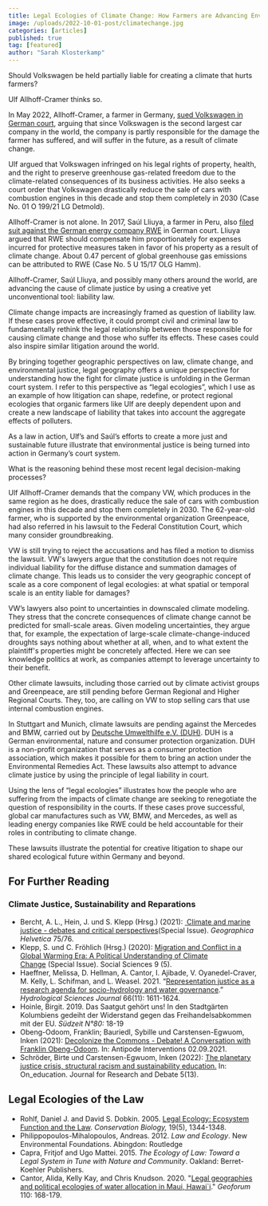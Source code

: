 ```yaml
---
title: Legal Ecologies of Climate Change: How Farmers are Advancing Environmental Justice in the German Courts
image: /uploads/2022-10-01-post/climatechange.jpg
categories: [articles]
published: true
tag: [featured]
author: "Sarah Klosterkamp"
---
```


Should Volkswagen be held partially liable for creating a climate that hurts farmers?

Ulf Allhoff-Cramer thinks so.

In May 2022, Allhoff-Cramer, a farmer in Germany, [sued Volkswagen in German court](https://www.lto.de/recht/nachrichten/n/lg-detmold-01-o-199-21-klimaklage-biobauer-volkswagen-immissionen-kausalitaet/), arguing that since Volkswagen is the second largest car company in the world, the company is partly responsible for the damage the farmer has suffered, and will suffer in the future, as a result of climate change.

Ulf argued that Volkswagen infringed on his legal rights of property, health, and the right to preserve greenhouse gas-related freedom due to the climate-related consequences of its business activities. He also seeks a court order that Volkswagen drastically reduce the sale of cars with combustion engines in this decade and stop them completely in 2030 (Case No. 01 O 199/21 LG Detmold).

Allhoff-Cramer is not alone. In 2017, Saúl Lliuya, a farmer in Peru, also [filed suit against the German energy company RWE](https://www.lto.de/recht/hintergruende/h/olg-hamm-5u1517-klage-bauer-rwe-beweiserhebung-klimawandel-haftung/) in German court. Lliuya argued that RWE should compensate him proportionately for expenses incurred for protective measures taken in favor of his property as a result of climate change. About 0.47 percent of global greenhouse gas emissions can be attributed to RWE (Case No. 5 U 15/17 OLG Hamm).

Allhoff-Cramer, Saúl Lliuya, and possibly many others around the world, are advancing the cause of climate justice by using a creative yet unconventional tool: liability law.

Climate change impacts are increasingly framed as question of liability law. If these cases prove effective, it could prompt civil and criminal law to fundamentally rethink the legal relationship between those responsible for causing climate change and those who suffer its effects. These cases could also inspire similar litigation around the world.

By bringing together geographic perspectives on law, climate change, and environmental justice, legal geography offers a unique perspective for understanding how the fight for climate justice is unfolding in the German court system. I refer to this perspective as “legal ecologies”, which I use as an example of how litigation can shape, redefine, or protect regional ecologies that organic farmers like Ulf are deeply dependent upon and create a new landscape of liability that takes into account the aggregate effects of polluters.

As a law in action, Ulf’s and Saúl’s efforts to create a more just and sustainable future illustrate that environmental justice is being turned into action in Germany’s court system.

What is the reasoning behind these most recent legal decision-making processes?

Ulf Allhoff-Cramer demands that the company VW, which produces in the same region as he does, drastically reduce the sale of cars with combustion engines in this decade and stop them completely in 2030. The 62-year-old farmer, who is supported by the environmental organization Greenpeace, had also referred in his lawsuit to the Federal Constitution Court, which many consider groundbreaking.

VW is still trying to reject the accusations and has filed a motion to dismiss the lawsuit. VW's lawyers argue that the constitution does not require individual liability for the diffuse distance and summation damages of climate change. This leads us to consider the very geographic concept of scale as a core component of legal ecologies: at what spatial or temporal scale is an entity liable for damages?

VW’s lawyers also point to uncertainties in downscaled climate modeling. They stress that the concrete consequences of climate change cannot be predicted for small-scale areas. Given modeling uncertainties, they argue that, for example, the expectation of large-scale climate-change-induced droughts says nothing about whether at all, when, and to what extent the plaintiff's properties might be concretely affected. Here we can see knowledge politics at work, as companies attempt to leverage uncertainty to their benefit.

Other climate lawsuits, including those carried out by climate activist groups and Greenpeace, are still pending before German Regional and Higher Regional Courts. They, too, are calling on VW to stop selling cars that use internal combustion engines.

In Stuttgart and Munich, climate lawsuits are pending against the Mercedes and BMW, carried out by [Deutsche Umwelthilfe e.V. (DUH)](https://www.duh.de/home/).  DUH is a German environmental, nature and consumer protection organization. DUH is a non-profit organization that serves as a consumer protection association, which makes it possible for them to bring an action under the Environmental Remedies Act. These lawsuits also attempt to advance climate justice by using the principle of legal liability in court.

Using the lens of “legal ecologies” illustrates how the people who are suffering from the impacts of climate change are seeking to renegotiate the question of responsibility in the courts. If these cases prove successful, global car manufactures such as VW, BMW, and Mercedes, as well as leading energy companies like RWE could be held accountable for their roles in contributing to climate change.

These lawsuits illustrate the potential for creative litigation to shape our shared ecological future within Germany and beyond.

## For Further Reading

### Climate Justice, Sustainability and Reparations

- Bercht, A. L., Hein, J. und S. Klepp (Hrsg.) (2021): [ Climate and marine justice - debates and critical perspectives](https://gh.copernicus.org/articles/special_issue1054.html)(Special Issue). *Geographica Helvetica* 75/76.
- Klepp, S. und C. Fröhlich (Hrsg.) (2020): [Migration and Conflict in a Global Warming Era: A Political Understanding of Climate Change](https://www.mdpi.com/journal/socsci/special_issues/migration_conflict_globalwarming) (Special Issue). Social Sciences 9 (5).
- Haeffner, Melissa, D. Hellman, A. Cantor, I. Ajibade, V. Oyanedel-Craver, M. Kelly, L. Schifman, and L. Weasel. 2021. “[Representation justice as a research agenda for socio-hydrology and water governance](https://www.google.com/url?q=https%3A%2F%2Fwww.tandfonline.com%2Fdoi%2Ffull%2F10.1080%2F02626667.2021.1945609&sa=D&sntz=1&usg=AOvVaw1Wsac_A1yvpcbEmk71mC7t).” *Hydrological Sciences Journal* 66(11): 1611-1624.
- Hoinle, Birgit. 2019. Das Saatgut gehört uns! In den Stadtgärten Kolumbiens gedeiht der Widerstand gegen das Freihandelsabkommen mit der EU. *Südzeit N°80:* 18-19
- Obeng-Odoom, Franklin; Bauriedl, Sybille und Carstensen-Egwuom, Inken (2021): [Decolonize the Commons - Debate! A Conversation with Franklin Obeng-Odoom](https://antipodeonline.org/2021/09/02/a-conversation-with-franklin-obeng-odoom/). In: Antipode Interventions 02.09.2021.
- Schröder, Birte und Carstensen-Egwuom, Inken (2022): [The planetary justice crisis, structural racism and sustainability education.](https://www.oneducation.net/no-13_april-2022/the-planetary-justice-crisis-structural-racism-and-sustainability-education/) In: On\_education. Journal for Research and Debate 5(13).

## Legal Ecologies of the Law

- Rohlf, Daniel J. and David S. Dobkin. 2005. [Legal Ecology: Ecosystem Function and the Law](https://shibbolethsp.jstor.org/start?entityID=https%3A%2F%2Fshibboleth.uni-bonn.de%2Fidp%2Fshibboleth&dest=https://www.jstor.org/stable/3591101&site=jstor). *Conservation Biology,* 19(5), 1344-1348.
- Philippopoulos-Mihalopoulos, Andreas. 2012. *Law and Ecology*. New Environmental Foundations. Abingdon: Routledge
- Capra, Fritjof and Ugo Mattei. 2015. *The Ecology of Law: Toward a Legal System in Tune with Nature and Community*. Oakland: Berret-Koehler Publishers.
- Cantor, Alida, Kelly Kay, and Chris Knudson. 2020. "[Legal geographies and political ecologies of water allocation in Maui, Hawai`i](https://www.google.com/url?q=https%3A%2F%2Fwww-sciencedirect-com.proxy.lib.pdx.edu%2Fscience%2Farticle%2Fpii%2FS001671852030049X&sa=D&sntz=1&usg=AOvVaw1rQwbyY07iI3DUVbhjInu-)." *Geoforum* 110: 168-179.
